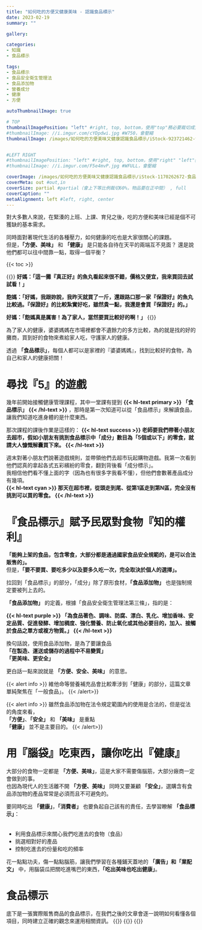 ```yaml
---
title: "如何吃的方便又健康美味 - 認識食品標示"
date: 2023-02-19
summary: ""

gallery: 

categories:
- 知識
- 食品標示

tags:
- 食品標示
- 食品安全衛生管理法
- 食品添加物
- 營養成分
- 健康
- 方便

autoThumbnailImage: true

# TOP
thumbnailImagePosition: "left" #right, top, bottom，使用"top"務必要裁切成寬度750，這樣才會正確顯示，其他用原尺寸即可
#thumbnailImage: //i.imgur.com/cYDpdwi.jpg #W750，會壓縮
thumbnailImage: /images/如何吃的方便美味又健康認識食品標示/iStock-923721462-食品標示1.jpg #W750，會壓縮


#LEFT RIGHT
#thumbnailImagePosition: "left" #right, top, bottom，使用"right" "left"務必要裁切成接近正方形，這樣才會正確顯示
#thumbnailImage: //i.imgur.com/F5e4mvP.jpg #WFULL，會壓縮

coverImage: /images/如何吃的方便美味又健康認識食品標示/iStock-1170262672-食品標示2.jpg #上下會等比例裁切，左右不變，WFULL
coverMeta: out #out,in
coverSize: partial #partial（會上下等比例裁切60%，物品要在正中間） , full
coverCaption: ""
metaAlignment: left #left, right, center
---
```

對大多數人來說，在緊湊的上班、上課、育兒之後，吃的方便和美味已經是個不可獲缺的基本需求。
<!--more-->
同時面對著現代生活的各種壓力，如何健康的吃也是大家很關心的課題。\
但是，**「方便、美味」** 和 **「健康」** 是只能各自待在天平的兩端互不見面？
還是說他們都可以往中間靠一點，取得一個平衡？


{{< toc >}}

{{<alert info>}}
**好媽：「這一攤『真正好』的魚丸看起來很不錯，價格又便宜，我來買回去試試看！」**

**飽媽：「好媽，我跟妳說，我昨天就買了一斤，還跟路口那一家『保證好』的魚丸比較過。『保證好』的比較紮實好吃，雖然貴一點，我還是會買『保證好』的。」**

**好媽：「飽媽真是厲害！為了家人，當然要買比較好的啊！」**
{{</alert>}}

為了家人的健康，婆婆媽媽在市場裡都會不遺餘力的多方比較，為的就是找的好的攤商，買到好的食物來煮給家人吃，守護家人的健康。

透過 **「食品標示」**，每個人都可以是家裡的『婆婆媽媽』，找到比較好的食物，為自己和家人的健康把關！

# 尋找『5』的遊戲
幾年前開始接觸健康管理課程，其中一堂課有提到
**{{< hl-text primary >}}
「食品標示」
{{< /hl-text >}}**
，那時是第一次知道可以從「食品標示」來解讀食品，讓我們知道吃進身體的是什麼東西。

那次課程的課後作業是這樣的：
**{{< hl-text success >}}
老師要我們帶著小朋友去超市，假如小朋友有挑到食品標示中「成分」數目為「5個或以下」的零食，就請大人慷慨解囊買下來。
{{< /hl-text >}}**

週末對著小朋友們說著遊戲規則，並帶領他們去超市玩起購物遊戲。我第一次看到他們認真的拿起各式五彩繽紛的零食，翻到背後看「成分標示」。\
我相信他們看不懂上面的字（因為也有很多字我看不懂），但他們會數著產品成分有幾項。\
**{{< hl-text cyan >}}
那天在超市裡，從頭走到尾、從第1區走到第N區，完全沒有挑到可以買的零食。
{{< /hl-text >}}**

# 『食品標示』賦予民眾對食物『知的權利』
**「能夠上架的食品，包含零食，大部分都是通過國家食品安全規範的，是可以合法販售的」。**\
但是，**「要不要買、要吃多少以及要多久吃一次，完全取決於個人的選擇」。**

拉回到「食品標示」的部分，「成分」除了原形食材，**「食品添加物」** 也是強制規定要被列上去的。

**「食品添加物」** 的定義，根據「食品安全衛生管理法第三條」，指的是：

**{{< hl-text purple >}}
「為食品著色、調味、防腐、漂白、乳化、增加香味、安定品質、促進發酵、增加稠度、強化營養、防止氧化或其他必要目的，加入、接觸於食品之單方或複方物質。」
{{< /hl-text >}}**

換句話說，使用食品添加物，是為了要讓食品\
**「在製造、運送或儲存的過程中不易變質」**\
**「更美味、更安全」**

更白話一點來說就是 **「方便、安全、美味」** 的意思。

{{< alert info >}}
維他命等營養補充品會比較牽涉到「健康」的部分，這篇文章單純聚焦在「一般食品」。
{{< /alert>}}

{{< alert info >}}
雖然食品添加物在法令規定範圍內的使用是合法的，但是從法的角度來看，\
**「方便」**、**「安全」** 和 **「美味」** 是重點\
**「健康」** 並不是主要目的。
{{< /alert>}}


# 用『腦袋』吃東西，讓你吃出『健康』
大部分的食物一定都是 **「方便、美味」**，這是大家不需要傷腦筋，大部分廠商一定會做到的事。\
也因為現代人的生活離不開 **「方便、美味」** 同時又要兼顧 **「安全」**，選購含有食品添加物的產品常常是必須而且不可避免的。

要同時吃出 **「健康」**，**「消費者」** 也要負起自己該有的責任，去學習瞭解 **「食品標示」**：

######
- 利用食品標示來關心我們吃進去的食物（食品）
- 挑選相對好的產品
- 控制吃進去的份量和吃的頻率

花一點點功夫，傷一點點腦筋，讓我們學習在各種鋪天蓋地的 **「廣告」**和**「業配文」** 中，用腦袋瓜把關吃進嘴巴的東西，**「吃出美味也吃出健康」**。

# 食品標示
底下是一張實際販售商品的食品標示，在我們之後的文章會逐一說明如何看懂各個項目，同時建立正確的觀念來運用相關資訊。
{{<image classes="clear">}}
{{<image classes="nocaption fancybox fig-50" thumbnail-width="99%" thumbnail-height="99%" src="/images/如何吃的方便美味又健康認識食品標示/酸高麗菜湯底食品標示.jpg" title="" >}}
{{<image classes="clear">}}